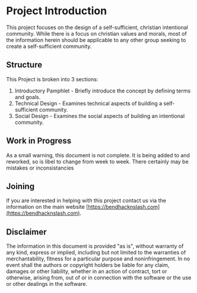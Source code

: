 # Project Introduction

This project focuses on the design of a self-sufficient, christian intentional community. While there is a focus on christian values and morals, most of the information herein should be applicable to any other group seeking to create a self-sufficient community.


## Structure

This Project is broken into 3 sections:

1. Introductory Pamphlet - Briefly introduce the concept by defining terms and goals. 
1. Technical Design - Examines technical aspects of building a self-sufficient community.
1. Social Design - Examines the social aspects of building an intentional community.


## Work in Progress

As a small warning, this document is not complete. It is being added to and reworked, so is libel to change from week to week. There certainly may be mistakes or inconsistancies

## Joining

If you are interested in helping with this project contact us via the information on the main website [https://bendhacknslash.com](https://bendhacknslash.com).

## Disclaimer

The information in this document is provided "as is", without warranty of any kind, express or implied, including but not limited to the warranties of merchantability, fitness for a particular purpose and noninfringement. In no event shall the authors or copyright holders be liable for any claim, damages or other liability, whether in an action of contract, tort or otherwise, arising from, out of or in connection with the software or the use or other dealings in the software.
